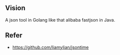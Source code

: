 ## Vision

A json tool in Golang like that alibaba fastjson in Java.

## Refer

- https://github.com/liamylian/jsontime

